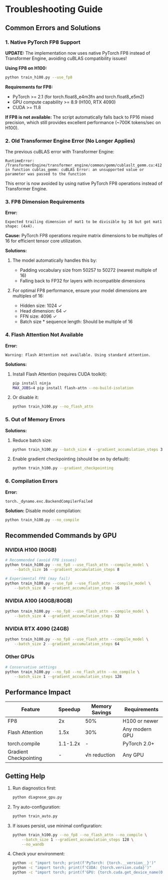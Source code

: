 # Troubleshooting Guide

## Common Errors and Solutions

### 1. Native PyTorch FP8 Support

**UPDATE:** The implementation now uses native PyTorch FP8 instead of Transformer Engine, avoiding cuBLAS compatibility issues!

**Using FP8 on H100:**
```bash
python train_h100.py --use_fp8
```

**Requirements for FP8:**
- PyTorch >= 2.1 (for torch.float8_e4m3fn and torch.float8_e5m2)
- GPU compute capability >= 8.9 (H100, RTX 4090)
- CUDA >= 11.8

**If FP8 is not available:**
The script automatically falls back to FP16 mixed precision, which still provides excellent performance (~700K tokens/sec on H100).

### 2. Old Transformer Engine Error (No Longer Applies)

The previous cuBLAS error with Transformer Engine:
```
RuntimeError: /TransformerEngine/transformer_engine/common/gemm/cublaslt_gemm.cu:412 
in function cublas_gemm: cuBLAS Error: an unsupported value or parameter was passed to the function
```

This error is now avoided by using native PyTorch FP8 operations instead of Transformer Engine.

### 3. FP8 Dimension Requirements

**Error:**
```
Expected trailing dimension of mat1 to be divisible by 16 but got mat1 shape: (4x4).
```

**Cause:**
PyTorch FP8 operations require matrix dimensions to be multiples of 16 for efficient tensor core utilization.

**Solutions:**
1. The model automatically handles this by:
   - Padding vocabulary size from 50257 to 50272 (nearest multiple of 16)
   - Falling back to FP32 for layers with incompatible dimensions

2. For optimal FP8 performance, ensure your model dimensions are multiples of 16:
   - Hidden size: 1024 ✓
   - Head dimension: 64 ✓
   - FFN size: 4096 ✓
   - Batch size * sequence length: Should be multiple of 16

### 4. Flash Attention Not Available

**Error:**
```
Warning: Flash Attention not available. Using standard attention.
```

**Solutions:**
1. Install Flash Attention (requires CUDA toolkit):
   ```bash
   pip install ninja
   MAX_JOBS=4 pip install flash-attn --no-build-isolation
   ```

2. Or disable it:
   ```bash
   python train_h100.py --no_flash_attn
   ```

### 5. Out of Memory Errors

**Solutions:**
1. Reduce batch size:
   ```bash
   python train_h100.py --batch_size 4 --gradient_accumulation_steps 32
   ```

2. Enable gradient checkpointing (should be on by default):
   ```bash
   python train_h100.py --gradient_checkpointing
   ```

### 6. Compilation Errors

**Error:**
```
torch._dynamo.exc.BackendCompilerFailed
```

**Solution:**
Disable model compilation:
```bash
python train_h100.py --no_compile
```

## Recommended Commands by GPU

### NVIDIA H100 (80GB)
```bash
# Recommended (avoid FP8 issues)
python train_h100.py --no_fp8 --use_flash_attn --compile_model \
    --batch_size 16 --gradient_accumulation_steps 8

# Experimental FP8 (may fail)
python train_h100.py --use_fp8 --use_flash_attn --compile_model \
    --batch_size 8 --gradient_accumulation_steps 16
```

### NVIDIA A100 (40GB/80GB)
```bash
python train_h100.py --no_fp8 --use_flash_attn --compile_model \
    --batch_size 4 --gradient_accumulation_steps 32
```

### NVIDIA RTX 4090 (24GB)
```bash
python train_h100.py --no_fp8 --use_flash_attn --compile_model \
    --batch_size 2 --gradient_accumulation_steps 64
```

### Other GPUs
```bash
# Conservative settings
python train_h100.py --no_fp8 --no_flash_attn --no_compile \
    --batch_size 1 --gradient_accumulation_steps 128
```

## Performance Impact

| Feature | Speedup | Memory Savings | Requirements |
|---------|---------|----------------|--------------|
| FP8 | 2x | 50% | H100 or newer |
| Flash Attention | 1.5x | 30% | Any modern GPU |
| torch.compile | 1.1-1.2x | - | PyTorch 2.0+ |
| Gradient Checkpointing | - | √n reduction | Any GPU |

## Getting Help

1. Run diagnostics first:
   ```bash
   python diagnose_gpu.py
   ```

2. Try auto-configuration:
   ```bash
   python train_auto.py
   ```

3. If issues persist, use minimal configuration:
   ```bash
   python train_h100.py --no_fp8 --no_flash_attn --no_compile \
       --batch_size 1 --gradient_accumulation_steps 128 \
       --no_wandb
   ```

4. Check your environment:
   ```bash
   python -c "import torch; print(f'PyTorch: {torch.__version__}')"
   python -c "import torch; print(f'CUDA: {torch.version.cuda}')"
   python -c "import torch; print(f'GPU: {torch.cuda.get_device_name(0)}')"
   ```